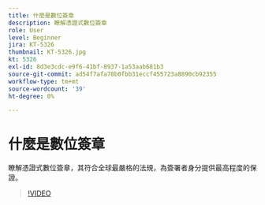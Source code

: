```yaml
---
title: 什麼是數位簽章
description: 瞭解憑證式數位簽章
role: User
level: Beginner
jira: KT-5326
thumbnail: KT-5326.jpg
kt: 5326
exl-id: 8d3e3cdc-e9f6-41bf-8937-1a53aab681b3
source-git-commit: ad54f7afa78b0fbb31eccf455723a8890cb92355
workflow-type: tm+mt
source-wordcount: '39'
ht-degree: 0%

---
```


# 什麼是數位簽章

瞭解憑證式數位簽章，其符合全球最嚴格的法規，為簽署者身分提供最高程度的保證。

>[!VIDEO](https://video.tv.adobe.com/v/343648?quality=12&learn=on&hidetitle=true)
